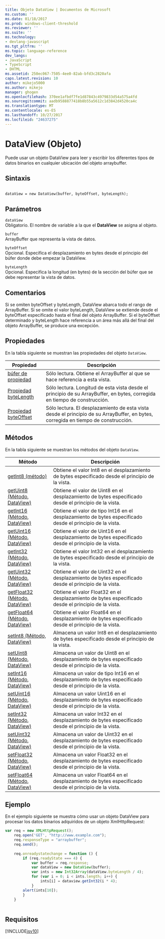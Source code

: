 ```yaml
---
title: Objeto DataView | Documentos de Microsoft
ms.custom: ''
ms.date: 01/18/2017
ms.prod: windows-client-threshold
ms.reviewer: ''
ms.suite: ''
ms.technology:
- devlang-javascript
ms.tgt_pltfrm: ''
ms.topic: language-reference
dev_langs:
- JavaScript
- TypeScript
- DHTML
ms.assetid: 250ec067-7505-4ee0-82ab-bfd3c2820afa
caps.latest.revision: 10
author: mikejo5000
ms.author: mikejo
manager: ghogen
ms.openlocfilehash: 370ee1afbdf7fe1d87843c4979833d54a575a4fd
ms.sourcegitcommit: aadb9588877418b8b55a5612c1d3842d4520ca4c
ms.translationtype: MT
ms.contentlocale: es-ES
ms.lasthandoff: 10/27/2017
ms.locfileid: "24637275"
---
```

# <a name="dataview-object"></a>DataView (Objeto)
Puede usar un objeto DataView para leer y escribir los diferentes tipos de datos binarios en cualquier ubicación del objeto arraybuffer.  
  
## <a name="syntax"></a>Sintaxis  
  
```  
  
dataView = new DataView(buffer, byteOffset, byteLength);  
```  
  
## <a name="parameters"></a>Parámetros  
 `dataView`  
 Obligatorio. El nombre de variable a la que el **DataView** se asigna al objeto.  
  
 `buffer`  
 ArrayBuffer que representa la vista de datos.  
  
 `byteOffset`  
 Opcional. Especifica el desplazamiento en bytes desde el principio del búfer donde debe empezar la DataView.  
  
 `byteLength`  
 Opcional. Especifica la longitud (en bytes) de la sección del búfer que se debe representar la vista de datos.  
  
## <a name="remarks"></a>Comentarios  
 Si se omiten byteOffset y byteLength, DataView abarca todo el rango de ArrayBuffer. Si se omite el valor byteLength, DataView se extiende desde el byteOffset especificado hasta el final del objeto ArrayBuffer. Si el byteOffset determinado y byteLength hace referencia a un área más allá del final del objeto ArrayBuffer, se produce una excepción.  
  
## <a name="properties"></a>Propiedades  
 En la tabla siguiente se muestran las propiedades del objeto `DataView`.  
  
|Propiedad|Descripción|  
|--------------|-----------------|  
|[búfer de propiedad](../../javascript/reference/buffer-property-dataview.md)|Sólo lectura. Obtiene el ArrayBuffer al que se hace referencia a esta vista.|  
|[Propiedad byteLength](../../javascript/reference/bytelength-property-dataview.md)|Sólo lectura. Longitud de esta vista desde el principio de su ArrayBuffer, en bytes, corregida en tiempo de construcción.|  
|[Propiedad byteOffset](../../javascript/reference/byteoffset-property-dataview.md)|Sólo lectura. El desplazamiento de esta vista desde el principio de su ArrayBuffer, en bytes, corregida en tiempo de construcción.|  
  
## <a name="methods"></a>Métodos  
 En la tabla siguiente se muestran los métodos del objeto `DataView`.  
  
|Método|Descripción|  
|------------|-----------------|  
|[getInt8 (método)](../../javascript/reference/getint8-method-dataview.md)|Obtiene el valor Int8 en el desplazamiento de bytes especificado desde el principio de la vista.|  
|[getUint8 (Método, DataView)](../../javascript/reference/getuint8-method-dataview.md)|Obtiene el valor de Uint8 en el desplazamiento de bytes especificado desde el principio de la vista.|  
|[getInt16 (Método, DataView)](../../javascript/reference/getint16-method-dataview.md)|Obtiene el valor de tipo Int16 en el desplazamiento de bytes especificado desde el principio de la vista.|  
|[getUint16 (Método, DataView)](../../javascript/reference/getuint16-method-dataview.md)|Obtiene el valor de Uint16 en el desplazamiento de bytes especificado desde el principio de la vista.|  
|[getInt32 (Método, DataView)](../../javascript/reference/getint32-method-dataview.md)|Obtiene el valor Int32 en el desplazamiento de bytes especificado desde el principio de la vista.|  
|[getUint32 (Método, DataView)](../../javascript/reference/getuint32-method-dataview.md)|Obtiene el valor de Uint32 en el desplazamiento de bytes especificado desde el principio de la vista.|  
|[getFloat32 (Método, DataView)](../../javascript/reference/getfloat32-method-dataview.md)|Obtiene el valor Float32 en el desplazamiento de bytes especificado desde el principio de la vista.|  
|[getFloat64 (Método, DataView)](../../javascript/reference/getfloat64-method-dataview.md)|Obtiene el valor Float64 en el desplazamiento de bytes especificado desde el principio de la vista.|  
|[setInt8 (Método, DataView)](../../javascript/reference/setint8-method-dataview.md)|Almacena un valor Int8 en el desplazamiento de bytes especificado desde el principio de la vista.|  
|[setUint8 (Método, DataView)](../../javascript/reference/setuint8-method-dataview.md)|Almacena un valor de Uint8 en el desplazamiento de bytes especificado desde el principio de la vista.|  
|[setInt16 (Método, DataView)](../../javascript/reference/setint16-method-dataview.md)|Almacena un valor de tipo Int16 en el desplazamiento de bytes especificado desde el principio de la vista.|  
|[setUint16 (Método, DataView)](../../javascript/reference/setuint16-method-dataview.md)|Almacena un valor Uint16 en el desplazamiento de bytes especificado desde el principio de la vista.|  
|[setInt32 (Método, DataView)](../../javascript/reference/setint32-method-dataview.md)|Almacena un valor Int32 en el desplazamiento de bytes especificado desde el principio de la vista.|  
|[setUint32 (Método, DataView)](../../javascript/reference/setuint32-method-dataview.md)|Almacena un valor de Uint32 en el desplazamiento de bytes especificado desde el principio de la vista.|  
|[setFloat32 (Método, DataView)](../../javascript/reference/setfloat32-method-dataview.md)|Almacena un valor Float32 en el desplazamiento de bytes especificado desde el principio de la vista.|  
|[setFloat64 (Método, DataView)](../../javascript/reference/setfloat64-method-dataview.md)|Almacena un valor Float64 en el desplazamiento de bytes especificado desde el principio de la vista.|  
  
## <a name="example"></a>Ejemplo  
 En el ejemplo siguiente se muestra cómo usar un objeto DataView para procesar los datos binarios adquiridos de un objeto XmlHttpRequest:  
  
```JavaScript  
var req = new XMLHttpRequest();  
    req.open('GET', "http://www.example.com");  
    req.responseType = "arraybuffer";  
    req.send();  
  
    req.onreadystatechange = function () {  
        if (req.readyState === 4) {  
            var buffer = req.response;  
            var dataView = new DataView(buffer);  
            var ints = new Int32Array(dataView.byteLength / 4);  
            for (var i = 0; i < ints.length; i++) {  
                ints[i] = dataview.getInt32(i * 4);  
            }  
        alert(ints[10]);  
        }  
    }  
  
```  
  
## <a name="requirements"></a>Requisitos  
 [!INCLUDE[jsv10](../../javascript/reference/includes/jsv10-md.md)]